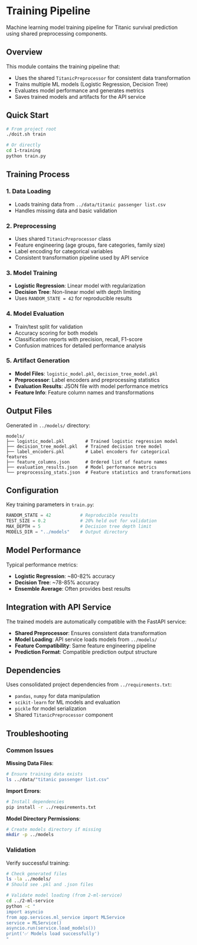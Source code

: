 # Training Pipeline

Machine learning model training pipeline for Titanic survival prediction using shared preprocessing components.

## Overview

This module contains the training pipeline that:
- Uses the shared `TitanicPreprocessor` for consistent data transformation
- Trains multiple ML models (Logistic Regression, Decision Tree)
- Evaluates model performance and generates metrics
- Saves trained models and artifacts for the API service

## Quick Start

```bash
# From project root
./doit.sh train

# Or directly
cd 1-training
python train.py
```

## Training Process

### 1. Data Loading
- Loads training data from `../data/titanic passenger list.csv`
- Handles missing data and basic validation

### 2. Preprocessing
- Uses shared `TitanicPreprocessor` class
- Feature engineering (age groups, fare categories, family size)
- Label encoding for categorical variables
- Consistent transformation pipeline used by API service

### 3. Model Training
- **Logistic Regression**: Linear model with regularization
- **Decision Tree**: Non-linear model with depth limiting
- Uses `RANDOM_STATE = 42` for reproducible results

### 4. Model Evaluation
- Train/test split for validation
- Accuracy scoring for both models
- Classification reports with precision, recall, F1-score
- Confusion matrices for detailed performance analysis

### 5. Artifact Generation
- **Model Files**: `logistic_model.pkl`, `decision_tree_model.pkl`
- **Preprocessor**: Label encoders and preprocessing statistics
- **Evaluation Results**: JSON file with model performance metrics
- **Feature Info**: Feature column names and transformations

## Output Files

Generated in `../models/` directory:
```
models/
├── logistic_model.pkl        # Trained logistic regression model
├── decision_tree_model.pkl   # Trained decision tree model  
├── label_encoders.pkl        # Label encoders for categorical features
├── feature_columns.json      # Ordered list of feature names
├── evaluation_results.json   # Model performance metrics
└── preprocessing_stats.json  # Feature statistics and transformations
```

## Configuration

Key training parameters in `train.py`:
```python
RANDOM_STATE = 42           # Reproducible results
TEST_SIZE = 0.2             # 20% held out for validation
MAX_DEPTH = 5               # Decision tree depth limit
MODELS_DIR = "../models"    # Output directory
```

## Model Performance

Typical performance metrics:
- **Logistic Regression**: ~80-82% accuracy
- **Decision Tree**: ~78-85% accuracy
- **Ensemble Average**: Often provides best results

## Integration with API Service

The trained models are automatically compatible with the FastAPI service:
- **Shared Preprocessor**: Ensures consistent data transformation
- **Model Loading**: API service loads models from `../models/`
- **Feature Compatibility**: Same feature engineering pipeline
- **Prediction Format**: Compatible prediction output structure

## Dependencies

Uses consolidated project dependencies from `../requirements.txt`:
- `pandas`, `numpy` for data manipulation
- `scikit-learn` for ML models and evaluation
- `pickle` for model serialization
- Shared `TitanicPreprocessor` component

## Troubleshooting

### Common Issues

**Missing Data Files**:
```bash
# Ensure training data exists
ls ../data/"titanic passenger list.csv"
```

**Import Errors**:
```bash
# Install dependencies
pip install -r ../requirements.txt
```

**Model Directory Permissions**:
```bash
# Create models directory if missing
mkdir -p ../models
```

### Validation

Verify successful training:
```bash
# Check generated files
ls -la ../models/
# Should see .pkl and .json files

# Validate model loading (from 2-ml-service)
cd ../2-ml-service
python -c "
import asyncio
from app.services.ml_service import MLService
service = MLService()
asyncio.run(service.load_models())
print('✅ Models load successfully')
"
```